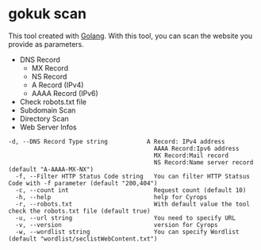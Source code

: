 # gokuk scan

This tool created with [Golang](https://go.dev/). With this tool, you can scan the website you provide as parameters.


- DNS Record
    - MX Record
    - NS Record
    - A Record (IPv4)
    - AAAA Record (IPv6)
- Check robots.txt file
- Subdomain Scan
- Directory Scan
- Web Server Infos

```
-d, --DNS Record Type string           A Record: IPv4 address
                                         AAAA Record:Ipv6 address
                                         MX Record:Mail record
                                         NS Record:Name server record (default "A-AAAA-MX-NX")
  -f, --Filter HTTP Status Code string   You can filter HTTP Statsus Code with -f parameter (default "200,404")
  -c, --count int                        Request count (default 10)
  -h, --help                             help for Cyrops
  -r, --robots.txt                       With default value the tool check the robots.txt file (default true)
  -u, --url string                       You need to specify URL
  -v, --version                          version for Cyrops
  -w, --wordlist string                  You can specify Wordlist (default "wordlist/seclistWebContent.txt")
```